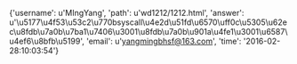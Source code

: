 {'username': u'MIngYang', 'path': u'wd1212/1212.html', 'answer': u'\u5177\u4f53\u53c2\u770bsyscall\u4e2d\u51fd\u6570\uff0c\u5305\u62ec\u8fdb\u7a0b\u7ba1\u7406\u3001\u8fdb\u7a0b\u901a\u4fe1\u3001\u6587\u4ef6\u8bfb\u5199', 'email': u'yangmingbhsf@163.com', 'time': '2016-02-28:10:03:54'}
